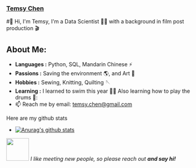 ### [Temsy Chen](https://temsychen.github.io)

#👋 Hi, I'm Temsy, I'm a Data Scientist :woman_technologist: with a background in film post production 🎬

## About Me:

-  **Languages :** Python, SQL, Mandarin Chinese ⚡
-  **Passions :** Saving the environment 🌎, and Art 🦩
-  **Hobbies :** Sewing, Knitting, Quilting :sewing_needle:
-  **Learning :** I learned to swim this year 🏊‍♀ Also learning how to play the drums 🎵:
- 📫 Reach me by email: [temsy.chen@gmail.com](mailto:temsy.chen@gmail.com)

Here are my github stats
- [![Anurag's github stats](https://github-readme-stats.vercel.app/api?username=temsychen)](https://github.com/anuraghazra/github-readme-stats)

<img src="https://media.giphy.com/media/LnQjpWaON8nhr21vNW/giphy.gif" width="60"> <em>I like meeting new people, so please reach out <b>and say hi!</b></em>
